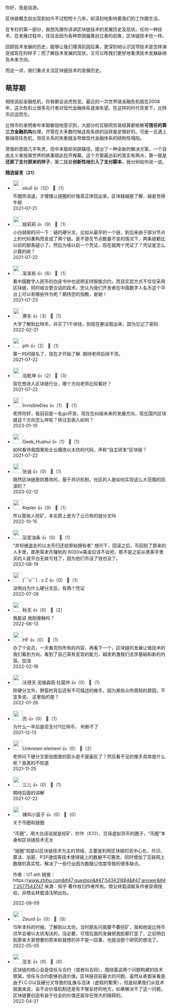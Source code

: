 你好，我是自游。

区块链概念自出现到如今不过短短十几年，却深刻地影响着我们的工作跟生活。

在专栏的第一部分，我想先跟你讲讲区块链技术的发展历史及现状。任何一种技术，在发展过程中，往往会因为各种原因偏离创立者的初衷，区块链技术也一样。

回顾技术发展的历史，能够让我们理清前因后果，更深刻地认识这项技术是怎样演变成现在的样子；而了解技术发展的现状，又可以帮我们更好地看清技术发展脉络及未来方向。

而这一讲，我们重点关注区块链技术的发展历史。

## 萌芽期

相信说起金融危机，你我都会谈虎色变。最近的一次世界级金融危机就在2008年，这次危机让很多先行者对现代金融体系逐渐失望。在这样的时代背景下，比特币应运而生。

比特币的发明者中本聪敏锐地意识到，大部分的互联网贸易结算都依赖**可信任的第三方金融机构**处理，尽管在大多数时候这些系统的运转是足够好的。可是一旦遇上极端信任危机，信任关系的失衡就会导致现代金融体系的结构性塌陷。

常规的思路几乎失灵，但中本聪却另辟蹊径，提出了一种全新的解决方案，一个自由主义者拯救世界的故事就此拉开帷幕。这个方案最出彩的其实有两点，第一就是**还原了支付原来的样子**，第二就是**创新性地引入了支付脚本**，我分别给你说一说。
<div><strong>精选留言（21）</strong></div><ul>
<li><img src="https://static001.geekbang.org/account/avatar/00/13/49/3c/5d54c510.jpg" width="30px"><span>skull</span> 👍（12） 💬（1）<div>币圈热消退，才慢慢让链圈的价值真正体现出来，区块链越是了解，越是觉得牛掰</div>2021-07-21</li><br/><li><img src="https://static001.geekbang.org/account/avatar/00/23/c0/0a/312ad74f.jpg" width="30px"><span>姚莉莉</span> 👍（9） 💬（1）<div>小白弱弱的问一下：链的硬分叉，比如从最早的一个链，到后来由于部分节点上的代码重构而变成了两个链。是不是在节点数量不变的情况下，两条链都比以前的那条链小了。然后为啥以前一个凭证，现在就两个凭证了？凭证是怎么计算的呢？</div>2021-07-22</li><br/><li><img src="https://static001.geekbang.org/account/avatar/00/10/8f/0d/d61908c2.jpg" width="30px"><span>呆呆栋</span> 👍（6） 💬（1）<div>看中国数字人民币的白皮书中也说明支持智能合约，而且实现方式不仅仅采用区块链，同时结合更合适的技术，您认为我们开发者在中国数字人名币这个平台上可以有哪些作为呢？期待您的指教，谢谢！</div>2021-07-23</li><br/><li><img src="https://static001.geekbang.org/account/avatar/00/11/56/60/fb5ca9e5.jpg" width="30px"><span>黄矢</span> 👍（3） 💬（1）<div>大学了解到比特币，并买了1千块钱，到现在都没取出来，因为忘记了密码</div>2022-02-21</li><br/><li><img src="http://thirdwx.qlogo.cn/mmopen/vi_32/DYAIOgq83erEHTaQDkWqEYib9iabib8rACYpSFBHTPFmgicUKaib79MB6VIxNwiajHUS8kYFEKCGOjpibf0dibhIjqhfzg/132" width="30px"><span>plh</span> 👍（2） 💬（1）<div>第一时间报名了，现在才开始了解. 期待老师后续干货。 </div>2021-07-22</li><br/><li><img src="https://static001.geekbang.org/account/avatar/00/10/76/72/14c6a943.jpg" width="30px"><span>岛乾坤</span> 👍（2） 💬（3）<div>现在想进入区块链行业，哪个方向老师比较看好？</div>2021-07-22</li><br/><li><img src="https://static001.geekbang.org/account/avatar/00/17/e8/52/931888d7.jpg" width="30px"><span>InvisibleDes</span> 👍（1） 💬（1）<div>老师你好，我目前是一名go开发，现在在纠结未来的发展方向，现在国内区块链这个方向怎么样呢？转过去收入如何？</div>2023-01-10</li><br/><li><img src="https://static001.geekbang.org/account/avatar/00/16/d9/02/c4e2d7e8.jpg" width="30px"><span>Geek_Huahui</span> 👍（1） 💬（1）<div>如何看待我国某些企业魔改以太坊的代码，声称“自主研发”区块链？</div>2021-07-22</li><br/><li><img src="https://static001.geekbang.org/account/avatar/00/11/7a/d4/aa028773.jpg" width="30px"><span>张诚</span> 👍（0） 💬（1）<div>既然区块链是防篡改的，基于共识机制，社区的人是如何实现这么大范围的回滚的？</div>2023-02-12</li><br/><li><img src="https://static001.geekbang.org/account/avatar/00/12/87/5f/6bf8b74a.jpg" width="30px"><span>Kepler</span> 👍（0） 💬（1）<div>所以那些人挖矿，本实质上是为了让已有的链分叉吗</div>2022-10-15</li><br/><li><img src="" width="30px"><span>豆浆油条</span> 👍（0） 💬（1）<div>“并将被盗走的以太币归还给原始拥有者” 想问下，回滚之后，币回到了原来的人手里，那黑客卖币赚到的 6000w美金应该不会吧，那不是之前从黑客手里买的人就平白无故亏钱了，因为他们币没了钱也没了。</div>2022-08-19</li><br/><li><img src="https://static001.geekbang.org/account/avatar/00/15/e1/82/1c5d285d.jpg" width="30px"><span>(￣o￣) . z Z</span> 👍（0） 💬（1）<div>没明白为什么硬分叉后，有两个凭证</div>2022-07-28</li><br/><li><img src="https://static001.geekbang.org/account/avatar/00/10/21/20/1299e137.jpg" width="30px"><span>秋天</span> 👍（0） 💬（2）<div>我能说 我刚接触吗？</div>2022-06-13</li><br/><li><img src="https://static001.geekbang.org/account/avatar/00/10/fa/eb/84d4de33.jpg" width="30px"><span>HF</span> 👍（0） 💬（1）<div>办了个会员，一天看完你所有的内容，再看下一个，区块链的发展让做技术的我们看到方向，看到了自己真有变现的能力，越发刺激我们去学基础和新的内容。加油</div>2022-02-18</li><br/><li><img src="https://static001.geekbang.org/account/avatar/00/28/4a/9d/2aa87437.jpg" width="30px"><span>沃德天·泥维森陌·拉莫帅</span> 👍（0） 💬（1）<div>除硬分叉外，野蛮的背后还有不可描述的推手，因为某些众所周知的原因，不宜多说。
这里指的是？</div>2022-01-26</li><br/><li><img src="https://static001.geekbang.org/account/avatar/00/2b/37/98/f889105a.jpg" width="30px"><span>亮</span> 👍（0） 💬（1）<div>为什么一年后是否支付11比特币， 判断不了</div>2021-12-13</li><br/><li><img src="https://static001.geekbang.org/account/avatar/00/1e/f2/f5/b82f410d.jpg" width="30px"><span>Unknown element</span> 👍（0） 💬（2）<div>老师问下硬分叉那张图里的箭头是不是画反了？然后看不见的推手具体是什么呢？我真的不知道</div>2021-11-25</li><br/><li><img src="https://static001.geekbang.org/account/avatar/00/16/c4/7c/cd040ab6.jpg" width="30px"><span>三儿</span> 👍（0） 💬（1）<div>期待后面的讲解</div>2021-07-22</li><br/><li><img src="https://static001.geekbang.org/account/avatar/00/1a/2f/ee/7177846e.jpg" width="30px"><span>辣鸡小篮子</span> 👍（0） 💬（0）<div>关于币圈和链圈

“币圈”，用大白话说就是挖矿、炒作（ICO）、交易虚拟货币的圈子，“币圈”本身和区块链技术无关

“链圈”则是以区块链技术为主的领域，主要是利用区块链的去中心化、共识、算法、加密、P2P通信等技术使得链上的数据不可篡改，同时增加了互联网上数据的真实性，解决了一些行业因为数据公信度导致的很多缺点。

作者：UT.eth
链接：https:&#47;&#47;www.zhihu.com&#47;question&#47;543431884&#47;answer&#47;2577543747
来源：知乎
著作权归作者所有。商业转载请联系作者获得授权，非商业转载请注明出处。</div>2022-08-09</li><br/><li><img src="https://static001.geekbang.org/account/avatar/00/2c/8d/70/b0047299.jpg" width="30px"><span>Zeurd</span> 👍（0） 💬（0）<div>15年本科的时候，了解到以太坊，当时朋友问我要不要挖矿，我和他说比特币迟早会被以太坊淘汰的，没必要，可惜后面的发展把我脸都打歪了，之后明白到原来大家想要的原来和我想的并不是一回事，也就没那个研究的想法了。</div>2022-05-05</li><br/><li><img src="https://static001.geekbang.org/account/avatar/00/0f/a8/35/85033228.jpg" width="30px"><span>亚东</span> 👍（0） 💬（0）<div>区块链的核心会是信任与合约（或者叫合同），围绕着这两个问题构建的技术框架。信任与合约能够创造价值。区块链目前最大的问题，虽然从表面来看是由于I.C.O以及硬分叉导致的乱像与泡沫（虚假的繁荣），但是如果我们从技术层面来说，会不会价值机制还是有不够友好的地方。如果解决不了这一问题，区块链要创造有益于社会的价值还是存在很大的阻碍的。</div>2022-04-21</li><br/>
</ul>